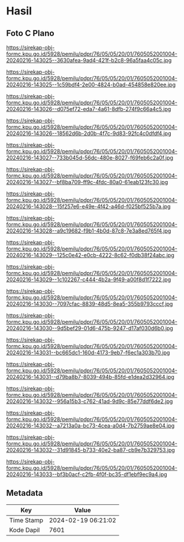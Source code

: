 # Hasil

## Foto C Plano

https://sirekap-obj-formc.kpu.go.id/5928/pemilu/pdpr/76/05/05/20/01/7605052001004-20240216-143025--3630afea-9ad4-421f-b2c8-96a5faa4c05c.jpg

https://sirekap-obj-formc.kpu.go.id/5928/pemilu/pdpr/76/05/05/20/01/7605052001004-20240216-143025--1c59bdf4-2e00-4824-b0ad-454858e820ee.jpg

https://sirekap-obj-formc.kpu.go.id/5928/pemilu/pdpr/76/05/05/20/01/7605052001004-20240216-143026--d075ef72-eda7-4a61-8dfb-274f9c66a4c5.jpg

https://sirekap-obj-formc.kpu.go.id/5928/pemilu/pdpr/76/05/05/20/01/7605052001004-20240216-143026--18562d6b-2d0b-4f7c-9d83-92fc4c0dfdf4.jpg

https://sirekap-obj-formc.kpu.go.id/5928/pemilu/pdpr/76/05/05/20/01/7605052001004-20240216-143027--733b045d-56dc-480e-8027-f69feb6c2a0f.jpg

https://sirekap-obj-formc.kpu.go.id/5928/pemilu/pdpr/76/05/05/20/01/7605052001004-20240216-143027--bf8ba709-ff9c-4fdc-80a0-61eab123fc30.jpg

https://sirekap-obj-formc.kpu.go.id/5928/pemilu/pdpr/76/05/05/20/01/7605052001004-20240216-143028--15f257e6-e49e-4f42-a46d-f025bf525b7a.jpg

https://sirekap-obj-formc.kpu.go.id/5928/pemilu/pdpr/76/05/05/20/01/7605052001004-20240216-143028--a9c19682-f9b1-4b0d-87c8-7e3a8ed765f4.jpg

https://sirekap-obj-formc.kpu.go.id/5928/pemilu/pdpr/76/05/05/20/01/7605052001004-20240216-143029--125c0e42-e0cb-4222-8c62-f0db38f24abc.jpg

https://sirekap-obj-formc.kpu.go.id/5928/pemilu/pdpr/76/05/05/20/01/7605052001004-20240216-143029--1c102267-c444-4b2a-9f49-a00f8d1f7222.jpg

https://sirekap-obj-formc.kpu.go.id/5928/pemilu/pdpr/76/05/05/20/01/7605052001004-20240216-143030--7097cfac-8839-48d5-8ea5-355b9793cccf.jpg

https://sirekap-obj-formc.kpu.go.id/5928/pemilu/pdpr/76/05/05/20/01/7605052001004-20240216-143030--9d5bef29-01d6-475b-9247-d17af030d6b0.jpg

https://sirekap-obj-formc.kpu.go.id/5928/pemilu/pdpr/76/05/05/20/01/7605052001004-20240216-143031--bc665dc1-160d-4173-9eb7-f6ec1a303b70.jpg

https://sirekap-obj-formc.kpu.go.id/5928/pemilu/pdpr/76/05/05/20/01/7605052001004-20240216-143031--d79ba8b7-8039-494b-85fd-e1dea2d32964.jpg

https://sirekap-obj-formc.kpu.go.id/5928/pemilu/pdpr/76/05/05/20/01/7605052001004-20240216-143032--956a15b3-c762-41ad-9d9c-85e77ddf6de2.jpg

https://sirekap-obj-formc.kpu.go.id/5928/pemilu/pdpr/76/05/05/20/01/7605052001004-20240216-143032--a7213a0a-bc73-4cea-a0d4-7b2759ae8e04.jpg

https://sirekap-obj-formc.kpu.go.id/5928/pemilu/pdpr/76/05/05/20/01/7605052001004-20240216-143032--31d91845-b733-40e2-ba87-cb9e7b329753.jpg

https://sirekap-obj-formc.kpu.go.id/5928/pemilu/pdpr/76/05/05/20/01/7605052001004-20240216-143033--bf3b0acf-c2fb-4f0f-bc35-df1ebf9ec9a4.jpg


## Metadata

| Key        | Value               |
| ---------- | ------------------- |
| Time Stamp | 2024-02-19 06:21:02 |
| Kode Dapil | 7601                |



